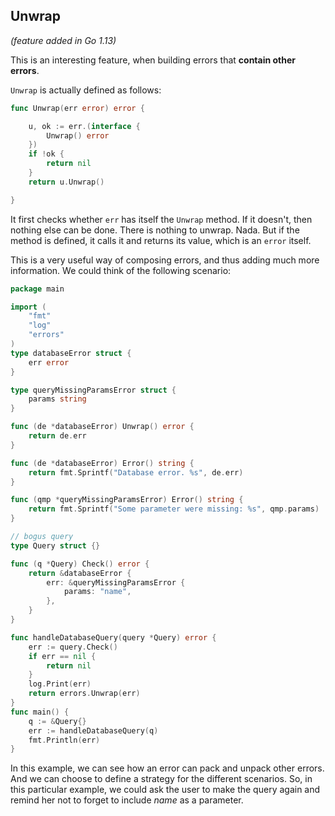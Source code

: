 ## Unwrap

_(feature added in Go 1.13)_

This is an interesting feature, when building errors that
**contain other errors**.

`Unwrap` is actually defined as follows:

```go
func Unwrap(err error) error {

	u, ok := err.(interface {
		Unwrap() error
	})
	if !ok {
		return nil
	}
	return u.Unwrap()

}
```

It first checks whether `err` has itself the `Unwrap` method. If it doesn't, then
nothing else can be done. There is nothing to unwrap. Nada. But if the method
is defined, it calls it and returns its value, which is an `error` itself.

This is a very useful way of composing errors, and thus adding much more
information. We could think of the following scenario:

```go
package main

import (
	"fmt"
	"log"
	"errors"
)
type databaseError struct {
    err error
}

type queryMissingParamsError struct {
    params string
}

func (de *databaseError) Unwrap() error {
    return de.err
}

func (de *databaseError) Error() string {
    return fmt.Sprintf("Database error. %s", de.err)
}

func (qmp *queryMissingParamsError) Error() string {
    return fmt.Sprintf("Some parameter were missing: %s", qmp.params)
}

// bogus query
type Query struct {}

func (q *Query) Check() error {
    return &databaseError {
        err: &queryMissingParamsError {
            params: "name",
        },
    }
}

func handleDatabaseQuery(query *Query) error {
    err := query.Check()
    if err == nil {
        return nil
    }
    log.Print(err)
    return errors.Unwrap(err)
}
func main() {
	q := &Query{}
	err := handleDatabaseQuery(q)
	fmt.Println(err)
}

```

In this example, we can see how an error can pack and unpack other errors. And
we can choose to define a strategy for the different scenarios. So, in this
particular example, we could ask the user to make the query again and remind
her not to forget to include _name_ as a parameter.
